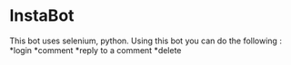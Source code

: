 # InstaBot
This bot uses selenium, python.
Using this bot you can do the following :
*login
*comment
*reply to a comment
*delete 